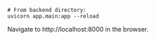 ```
# From backend directory:
uvicorn app.main:app --reload
```

Navigate to http://localhost:8000 in the browser.